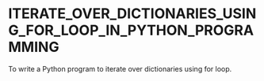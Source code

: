# ITERATE_OVER_DICTIONARIES_USING_FOR_LOOP_IN_PYTHON_PROGRAMMING
To write a Python program to iterate over dictionaries using for loop.
